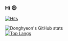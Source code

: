 ### Hi 😄

<!--
**hyeon9698/hyeon9698** is a ✨ _special_ ✨ repository because its `README.md` (this file) appears on your GitHub profile.

Here are some ideas to get you started:

- 🔭 I’m currently working on ...
- 🌱 I’m currently learning ...
- 👯 I’m looking to collaborate on ...
- 🤔 I’m looking for help with ...
- 💬 Ask me about ...
- 📫 How to reach me: ...
- 😄 Pronouns: ...
- ⚡ Fun fact: ...
-->
[![Hits](https://hits.seeyoufarm.com/api/count/incr/badge.svg?url=https%3A%2F%2Fgithub.com%2Fhyeon9698&count_bg=%2379C83D&title_bg=%23555555&icon=googlekeep.svg&icon_color=%23E7E7E7&title=hits&edge_flat=false)](https://hits.seeyoufarm.com)

![Donghyeon's GitHub stats](https://github-readme-stats.vercel.app/api?username=hyeon9698&count_private=true&show_icons=true&theme=dracula)
<br>[![Top Langs](https://github-readme-stats.vercel.app/api/top-langs/?username=hyeon9698&layout=compact&theme=dracula)](https://github.com/anuraghazra/github-readme-stats)
